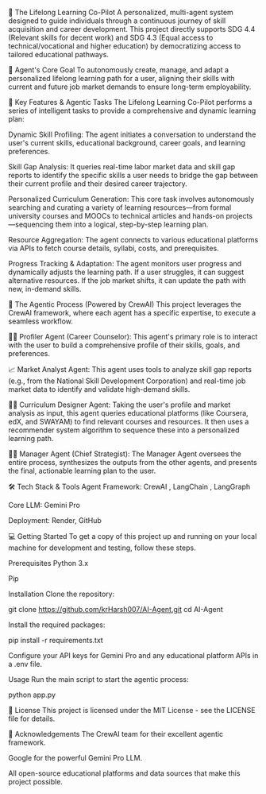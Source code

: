 🧠 The Lifelong Learning Co-Pilot
A personalized, multi-agent system designed to guide individuals through a continuous journey of skill acquisition and career development. This project directly supports SDG 4.4 (Relevant skills for decent work) and SDG 4.3 (Equal access to technical/vocational and higher education) by democratizing access to tailored educational pathways.

🎯 Agent's Core Goal
To autonomously create, manage, and adapt a personalized lifelong learning path for a user, aligning their skills with current and future job market demands to ensure long-term employability.

🚀 Key Features & Agentic Tasks
The Lifelong Learning Co-Pilot performs a series of intelligent tasks to provide a comprehensive and dynamic learning plan:

Dynamic Skill Profiling: The agent initiates a conversation to understand the user's current skills, educational background, career goals, and learning preferences.

Skill Gap Analysis: It queries real-time labor market data and skill gap reports to identify the specific skills a user needs to bridge the gap between their current profile and their desired career trajectory.

Personalized Curriculum Generation: This core task involves autonomously searching and curating a variety of learning resources—from formal university courses and MOOCs to technical articles and hands-on projects—sequencing them into a logical, step-by-step learning plan.

Resource Aggregation: The agent connects to various educational platforms via APIs to fetch course details, syllabi, costs, and prerequisites.

Progress Tracking & Adaptation: The agent monitors user progress and dynamically adjusts the learning path. If a user struggles, it can suggest alternative resources. If the job market shifts, it can update the path with new, in-demand skills.

🤖 The Agentic Process (Powered by CrewAI)
This project leverages the CrewAI framework, where each agent has a specific expertise, to execute a seamless workflow.

🧑‍💼 Profiler Agent (Career Counselor): This agent's primary role is to interact with the user to build a comprehensive profile of their skills, goals, and preferences.

📈 Market Analyst Agent: This agent uses tools to analyze skill gap reports (e.g., from the National Skill Development Corporation) and real-time job market data to identify and validate high-demand skills.

👩‍🏫 Curriculum Designer Agent: Taking the user's profile and market analysis as input, this agent queries educational platforms (like Coursera, edX, and SWAYAM) to find relevant courses and resources. It then uses a recommender system algorithm to sequence these into a personalized learning path.

🧑‍💻 Manager Agent (Chief Strategist): The Manager Agent oversees the entire process, synthesizes the outputs from the other agents, and presents the final, actionable learning plan to the user.

🛠️ Tech Stack & Tools
Agent Framework: CrewAI , LangChain , LangGraph

Core LLM: Gemini Pro

Deployment: Render, GitHub

💻 Getting Started
To get a copy of this project up and running on your local machine for development and testing, follow these steps.

Prerequisites
Python 3.x

Pip

Installation
Clone the repository:

git clone https://github.com/krHarsh007/AI-Agent.git
cd AI-Agent

Install the required packages:

pip install -r requirements.txt

Configure your API keys for Gemini Pro and any educational platform APIs in a .env file.

Usage
Run the main script to start the agentic process:

python app.py

📄 License
This project is licensed under the MIT License - see the LICENSE file for details.

🙏 Acknowledgements
The CrewAI team for their excellent agentic framework.

Google for the powerful Gemini Pro LLM.

All open-source educational platforms and data sources that make this project possible.

